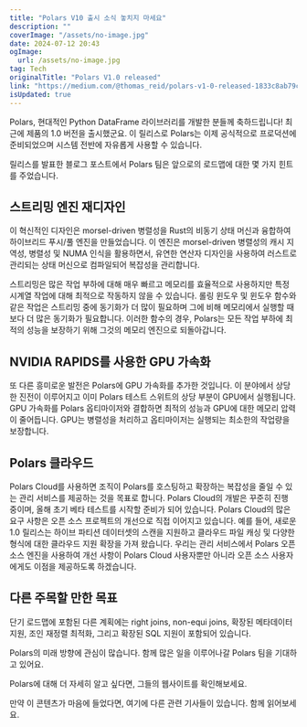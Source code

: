 ```yaml
---
title: "Polars V10 출시 소식 놓치지 마세요"
description: ""
coverImage: "/assets/no-image.jpg"
date: 2024-07-12 20:43
ogImage: 
  url: /assets/no-image.jpg
tag: Tech
originalTitle: "Polars V1.0 released"
link: "https://medium.com/@thomas_reid/polars-v1-0-released-1833c8ab79c9"
isUpdated: true
---
```





Polars, 현대적인 Python DataFrame 라이브러리를 개발한 분들께 축하드립니다! 최근에 제품의 1.0 버전을 출시했군요. 이 릴리스로 Polars는 이제 공식적으로 프로덕션에 준비되었으며 시스템 전반에 자유롭게 사용할 수 있습니다.

릴리스를 발표한 블로그 포스트에서 Polars 팀은 앞으로의 로드맵에 대한 몇 가지 힌트를 주었습니다.

## 스트리밍 엔진 재디자인

이 혁신적인 디자인은 morsel-driven 병렬성을 Rust의 비동기 상태 머신과 융합하여 하이브리드 푸시/풀 엔진을 만들었습니다. 이 엔진은 morsel-driven 병렬성의 캐시 지역성, 병렬성 및 NUMA 인식을 활용하면서, 유연한 연산자 디자인을 사용하여 러스트로 관리되는 상태 머신으로 컴파일되어 복잡성을 관리합니다.

<div class="content-ad"></div>

스트리밍은 많은 작업 부하에 대해 매우 빠르고 메모리를 효율적으로 사용하지만 특정 시계열 작업에 대해 최적으로 작동하지 않을 수 있습니다. 롤링 윈도우 및 윈도우 함수와 같은 작업은 스트리밍 중에 동기화가 더 많이 필요하며 그에 비해 메모리에서 실행할 때보다 더 많은 동기화가 필요합니다. 이러한 함수의 경우, Polars는 모든 작업 부하에 최적의 성능을 보장하기 위해 그것의 메모리 엔진으로 되돌아갑니다.

## NVIDIA RAPIDS를 사용한 GPU 가속화

또 다른 흥미로운 발전은 Polars에 GPU 가속화를 추가한 것입니다. 이 분야에서 상당한 진전이 이루어지고 이미 Polars 테스트 스위트의 상당 부분이 GPU에서 실행됩니다. GPU 가속화를 Polars 옵티마이저와 결합하면 최적의 성능과 GPU에 대한 메모리 압력이 줄어듭니다. GPU는 병렬성을 처리하고 옵티마이저는 실행되는 최소한의 작업량을 보장합니다.

## Polars 클라우드

<div class="content-ad"></div>

Polars Cloud를 사용하면 조직이 Polars를 호스팅하고 확장하는 복잡성을 줄일 수 있는 관리 서비스를 제공하는 것을 목표로 합니다. Polars Cloud의 개발은 꾸준히 진행 중이며, 올해 초기 베타 테스트를 시작할 준비가 되어 있습니다. Polars Cloud의 많은 요구 사항은 오픈 소스 프로젝트의 개선으로 직접 이어지고 있습니다. 예를 들어, 새로운 1.0 릴리스는 하이브 파티션 데이터셋의 스캔을 지원하고 클라우드 파일 캐싱 및 다양한 형식에 대한 클라우드 지원 확장을 가져 왔습니다. 우리는 관리 서비스에서 Polars 오픈 소스 엔진을 사용하여 개선 사항이 Polars Cloud 사용자뿐만 아니라 오픈 소스 사용자에게도 이점을 제공하도록 하겠습니다.

## 다른 주목할 만한 목표

단기 로드맵에 포함된 다른 계획에는 right joins, non-equi joins, 확장된 메타데이터 지원, 조인 재정렬 최적화, 그리고 확장된 SQL 지원이 포함되어 있습니다.

Polars의 미래 방향에 관심이 많습니다. 함께 많은 일을 이루어나갈 Polars 팀을 기대하고 있어요.

<div class="content-ad"></div>

Polars에 대해 더 자세히 알고 싶다면, 그들의 웹사이트를 확인해보세요.

만약 이 콘텐츠가 마음에 들었다면, 여기에 다른 관련 기사들이 있습니다. 함께 읽어보세요.